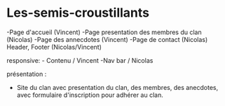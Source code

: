 # Les-semis-croustillants

-Page d'accueil (Vincent)
-Page presentation des membres du clan (Nicolas)
-Page des annecdotes (Vincent)
-Page de contact (Nicolas)
Header, Footer (Nicolas/Vincent)

responsive: - Contenu / Vincent
        -Nav bar / Nicolas

présentation :
- Site du clan avec presentation du clan, des membres, des anecdotes, avec formulaire d'inscription pour adhérer au clan.
 
